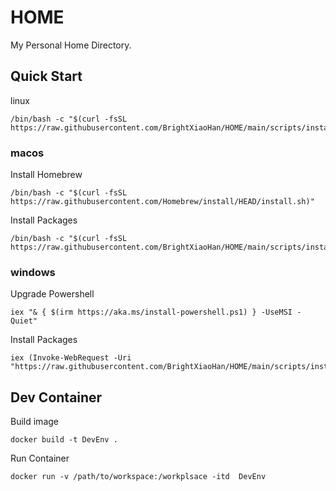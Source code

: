 # HOME
My Personal Home Directory.

## Quick Start
linux
```
/bin/bash -c "$(curl -fsSL https://raw.githubusercontent.com/BrightXiaoHan/HOME/main/scripts/install.sh)"
```
### macos
Install Homebrew
```
/bin/bash -c "$(curl -fsSL https://raw.githubusercontent.com/Homebrew/install/HEAD/install.sh)"
```
Install Packages
```
/bin/bash -c "$(curl -fsSL https://raw.githubusercontent.com/BrightXiaoHan/HOME/main/scripts/install_macos.sh)"
```
### windows
Upgrade Powershell
```
iex "& { $(irm https://aka.ms/install-powershell.ps1) } -UseMSI -Quiet"
```
Install Packages
```
iex (Invoke-WebRequest -Uri "https://raw.githubusercontent.com/BrightXiaoHan/HOME/main/scripts/install_macos.sh").Content
```

## Dev Container
Build image
```
docker build -t DevEnv .
```
Run Container
```
docker run -v /path/to/workspace:/workplsace -itd  DevEnv
```
